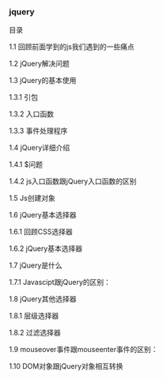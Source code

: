 ### jquery
目录

1.1	回顾前面学到的js我们遇到的一些痛点	

1.2	jQuery解决问题	

1.3	jQuery的基本使用	

1.3.1	引包	

1.3.2	入口函数	

1.3.3	事件处理程序	

1.4	jQuery详细介绍	

1.4.1	$问题	

1.4.2	js入口函数跟jQuery入口函数的区别

1.5	Js创建对象	

1.6	jQuery基本选择器	

1.6.1	回顾CSS选择器	

1.6.2	jQuery基本选择器	

1.7	jQuery是什么	

1.7.1	Javascipt跟jQuery的区别：	

1.8	jQuery其他选择器	

1.8.1	层级选择器	

1.8.2	过滤选择器	

1.9	mouseover事件跟mouseenter事件的区别：	

1.10	DOM对象跟jQuery对象相互转换	



